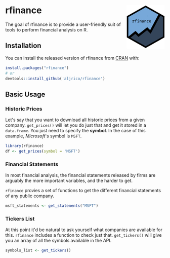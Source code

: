
# rfinance <img src="man/figures/logo.png" align="right" width="120" />

<!-- badges: start -->
<!-- badges: end -->

The goal of rfinance is to provide a user-friendly suit of tools to perform financial analysis on R.

## Installation

You can install the released version of rfinance from [CRAN](https://CRAN.R-project.org) with:

``` r
install.packages("rfinance")
# or 
devtools::install_github('aljrico/rfinance')
```

## Basic Usage

### Historic Prices

Let's say that you want to download all historic prices from a given company. `get_prices()` will let you do just that and get it stored in a `data.frame`. You just need to specify the **symbol**. In the case of this example, *Microsoft*'s symbol is `MSFT`.

``` r
library(rfinance)
df <- get_prices(symbol = 'MSFT')
```

### Financial Statements

In most financial analysis, the financial statements released by firms are arguably the more important variables, and the harder to get.

`rfinance` provies a set of functions to get the different financial statements of any public company.

```r
msft_statements <- get_statements("MSFT")
```

### Tickers List

At this point it'd be natural to ask yourself what companies are available for this. `rfinance` includes a function to check just that. `get_tickers()` will give you an array of all the symbols available in the API.

```r
symbols_list <- get_tickers()
```

